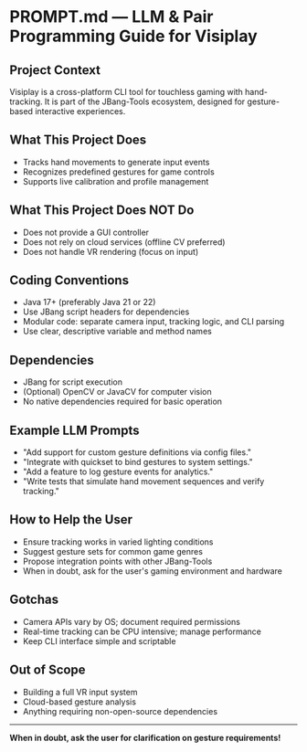 # PROMPT.md — LLM & Pair Programming Guide for Visiplay

## Project Context

Visiplay is a cross-platform CLI tool for touchless gaming with hand-tracking. It is part of the JBang-Tools ecosystem, designed for gesture-based interactive experiences.

## What This Project Does

- Tracks hand movements to generate input events
- Recognizes predefined gestures for game controls
- Supports live calibration and profile management

## What This Project Does NOT Do

- Does not provide a GUI controller
- Does not rely on cloud services (offline CV preferred)
- Does not handle VR rendering (focus on input)

## Coding Conventions

- Java 17+ (preferably Java 21 or 22)
- Use JBang script headers for dependencies
- Modular code: separate camera input, tracking logic, and CLI parsing
- Use clear, descriptive variable and method names

## Dependencies

- JBang for script execution
- (Optional) OpenCV or JavaCV for computer vision
- No native dependencies required for basic operation

## Example LLM Prompts

- "Add support for custom gesture definitions via config files."
- "Integrate with quickset to bind gestures to system settings."
- "Add a feature to log gesture events for analytics."
- "Write tests that simulate hand movement sequences and verify tracking." 

## How to Help the User

- Ensure tracking works in varied lighting conditions
- Suggest gesture sets for common game genres
- Propose integration points with other JBang-Tools
- When in doubt, ask for the user's gaming environment and hardware

## Gotchas

- Camera APIs vary by OS; document required permissions
- Real-time tracking can be CPU intensive; manage performance
- Keep CLI interface simple and scriptable

## Out of Scope

- Building a full VR input system
- Cloud-based gesture analysis
- Anything requiring non-open-source dependencies

---

**When in doubt, ask the user for clarification on gesture requirements!** 